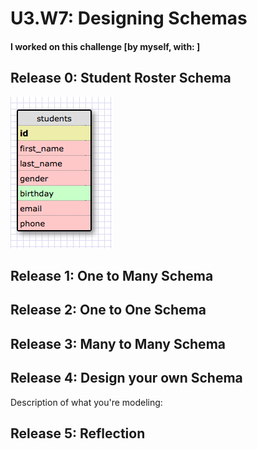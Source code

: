 # U3.W7: Designing Schemas


#### I worked on this challenge [by myself, with: ]


## Release 0: Student Roster Schema
<!-- display your image inline here -->
![alt tag](https://raw.githubusercontent.com/sebabelmar/phase_0_unit_3/master/week_7/imgs/Schema%20-%20Release%200.png)

## Release 1: One to Many Schema
<!-- display your image inline here -->


## Release 2: One to One Schema
<!-- display your image inline here -->


## Release 3: Many to Many Schema
<!-- display your image inline here -->


## Release 4: Design your own Schema
Description of what you're modeling: 

<!-- display your one-to-one image inline here -->
<!-- display your many-to-many image inline here -->

## Release 5: Reflection
